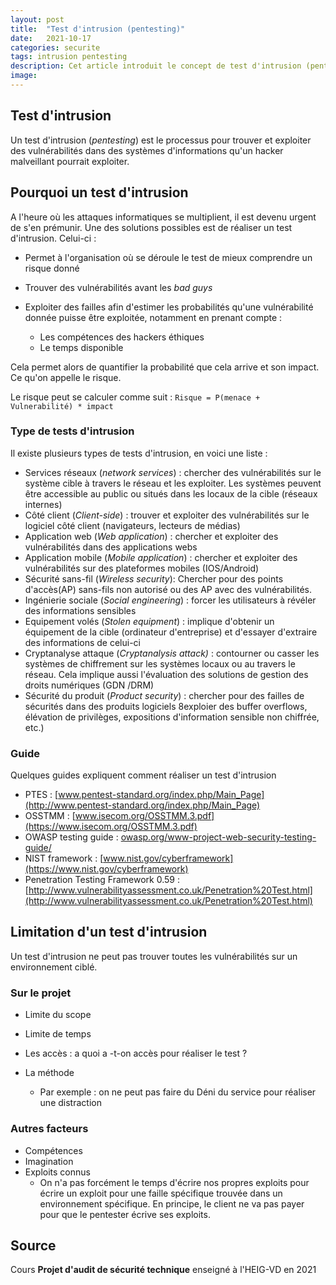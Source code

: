 ```yaml
---
layout: post
title:  "Test d'intrusion (pentesting)"
date:   2021-10-17
categories: securite
tags: intrusion pentesting
description: Cet article introduit le concept de test d'intrusion (pentesting)
image: 
---
```




## Test d'intrusion

Un test d'intrusion (*pentesting*) est le processus pour trouver et exploiter des vulnérabilités dans des systèmes d'informations qu'un hacker malveillant pourrait exploiter.

## Pourquoi un test d'intrusion

A l'heure où les attaques informatiques se multiplient, il est devenu urgent de s'en prémunir. Une des solutions possibles est de réaliser un test d'intrusion. Celui-ci :

- Permet à l'organisation où se déroule le test de mieux comprendre un risque donné
- Trouver des vulnérabilités avant les *bad guys*
- Exploiter des failles afin d'estimer les probabilités qu'une vulnérabilité donnée puisse être exploitée, notamment en prenant compte :

  - Les compétences des hackers éthiques
  - Le temps disponible

Cela permet alors de quantifier la probabilité que cela arrive et son impact. Ce qu'on appelle le risque.

Le risque peut se calculer comme suit :
`Risque = P(menace + Vulnerabilité) * impact`

### Type de tests d'intrusion

Il existe plusieurs types de tests d'intrusion, en voici une liste :

- Services réseaux (*network services*) : chercher des vulnérabilités sur le système cible à travers  le réseau et les exploiter. Les systèmes peuvent être accessible au public ou situés dans les locaux de la cible (réseaux internes)
- Côté client (*Client-side*) : trouver et exploiter des vulnérabilités sur le logiciel côté client (navigateurs, lecteurs de médias)
- Application web (*Web application*) : chercher et exploiter des vulnérabilités dans des applications webs
- Application mobile (*Mobile application*) : chercher et exploiter des vulnérabilités sur des plateformes mobiles (IOS/Android)
- Sécurité sans-fil (*Wireless security*): Chercher pour des  points d'accès(AP) sans-fils non autorisé ou des AP avec des vulnérabilités.
- Ingénierie sociale (*Social engineering*) : forcer les utilisateurs à révéler des informations sensibles
- Equipement volés (*Stolen equipment*) : implique d'obtenir un équipement de la cible (ordinateur d'entreprise) et d'essayer d'extraire des informations de celui-ci
- Cryptanalyse attaque (*Cryptanalysis attack)* : contourner ou casser les systèmes de chiffrement sur les systèmes locaux ou au travers  le réseau. Cela implique aussi l'évaluation des solutions de gestion des droits numériques (GDN /DRM)
- Sécurité du produit (*Product security*) : chercher pour des failles de sécurités dans des produits logiciels 8exploier des buffer overflows, élévation de privilèges, expositions d'information sensible non chiffrée, etc.)

### Guide

Quelques guides expliquent comment réaliser un test d'intrusion

- PTES : [www.pentest-standard.org/index.php/Main_Page](http://www.pentest-standard.org/index.php/Main_Page)
- OSSTMM  : [www.isecom.org/OSSTMM.3.pdf](https://www.isecom.org/OSSTMM.3.pdf)
- OWASP testing guide : [owasp.org/www-project-web-security-testing-guide/](https://owasp.org/www-project-web-security-testing-guide/)
- NIST framework : [www.nist.gov/cyberframework](https://www.nist.gov/cyberframework)
- Penetration Testing Framework 0.59 : [http://www.vulnerabilityassessment.co.uk/Penetration%20Test.html](http://www.vulnerabilityassessment.co.uk/Penetration%20Test.html)





## Limitation d'un test d'intrusion

Un test d'intrusion ne peut pas trouver toutes les vulnérabilités sur un environnement ciblé.

### Sur le projet

- Limite du scope

- Limite de temps

- Les accès : a quoi a -t-on accès pour réaliser le test ?

- La méthode

  - Par exemple : on ne peut pas faire du Déni du service pour réaliser une distraction

### Autres facteurs

- Compétences
- Imagination
- Exploits connus
  - On n'a pas forcément le temps d'écrire nos propres exploits pour écrire un exploit pour une faille spécifique trouvée dans un environnement spécifique. En principe, le client ne va pas payer pour que le pentester écrive ses exploits.

## Source

Cours **Projet d'audit de sécurité technique** enseigné à l'HEIG-VD en 2021